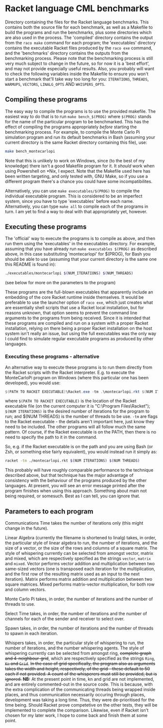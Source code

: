 # Racket language CML benchmarks

Directory containing the files for the Racket language benchmarks.  This contains both the source file for each benchmark, as well as a Makefile to build the programs and run the benchmarks, plus some directories which are also used in the process.  The 'compiled' directory contains the output from the `raco make` command for each program; the 'executables' directory contains the executable Racket files produced by the `raco exe` command, and the 'benchmarks' directory contains the outputs from the benchmarking process.  Please note that the benchmarking process is still very much subject to change in the future, so for now it is a 'best effort', and may not provide especially useful results.  Also, you probably will want to check the following variables inside the Makefile to ensure you won't start a benchmark that'll take way too long for you:  `ITERATIONS`, `THREADS`, `WARMUPS`, `VECTORS`, `LINALG_OPTS` AND `WHISPERS_OPTS`.

## Compiling these programs

The easy way to compile the programs is to use the provided makefile.  The easiest way to do that is to run `make bench_$(PROG)` where `$(PROG)` stands for the name of the particular program to be benchmarked.  This has the effect of compiling the programs appropriately *before* starting the benchmarking process.  For example, to compile the Monte Carlo Pi simulation program and run its default benchmarks in Bash (assuming your current directory is the same Racket directory containing this file), use:

``` Bash
make bench_montecarlopi
```

Note that this is unlikely to work on Windows, since (to the best of my knowledge) there isn't a good Makefile program for it.  It *should* work when using Powershell on *Nix, I expect.  Note that the Makefile used here has been written targeting, and only tested with, GNU Make, so if you use a different program there's a chance you could have some incompatibilites.

Alternatively, you can use `make executables/$(PROG)` to compile the individual executable program.  This is considered to be an imperfect system, since you have to type 'executables' before each name.  Alternatively, you can type `make all` to compile each of the programs in turn.  I am yet to find a way to deal with that appropriately yet, however.

## Executing these programs

The 'official' way to execute the programs is to compile as above, and then run them using the 'executables' in the executables directory.  For example, assuming that you have already run `make executables $(PROG)` as described above, in this case substituting 'montecarlopi' for $(PROG), for Bash you should be able to use (assuming that your current directory is the same one this README is found in):

``` Bash
./executables/montecarlopi $(NUM_ITERATIONS) $(NUM_THREADS)
```

(see below for more on the parameters to the program)

These programs are the full-blown executables that apparently include an embedding of the core Racket runtime inside themselves.  It would be preferable to use the launcher option of `raco exe`, which just creates what are essentially shell scripts that use a Racket local installation, but for reasons unknown, that option seems to prevent the command line arguments to the programs from being received.  Since it is intended that these programs are compiled and run on a system with a proper Racket installation, relying on there being a proper Racket installation on the host system isn't really an issue, but using the full executables was the only way I could find to simulate regular executable programs as produced by other languages.

### Executing these programs - alternative

An alternative way to execute these programs is to run them directly from the Racket scripts with the Racket interpreter.  E.g. to execute the MonteCarloPi program on Windows (where this particular one has been developed), you would use:

``` Powershell
$(PATH TO RACKET EXECUTABLE)\Racket.exe -tm .\montecarlopi.rkt $(NUM ITERATIONS) $(NUM THREADS)
```

where `$(PATH TO RACKET EXECUTABLE)` is the location of the Racket executable file (on the current computer it is "C:\Program Files\Racket"); `$(NUM ITERATIONS)` is the desired number of iterations for the program to run; and $(NUM THREADS) is the number of threads to be use.  `-tm` are flags to the Racket executable - the details aren't important here, just know they need to be included.  The other programs will all follow much the same pattern.  Of course, if the Racket executable is on the PATH, then there is no need to specify the path to it in the command.

So, e.g. if the Racket executable is on the path and you are using Bash (or Zsh, or something else fairly equivalent), you would instead run it simply as:

``` Bash
racket -tm ./montecarlopi.rkt $(NUM ITERATIONS) $(NUM THREADS)
```

This probably will have roughly comparable performance to the technique described above, but that technique has the major advantage of consistency with the behaviour of the programs produced by the other languages.  At present, you will see an error message printed after the program finishes when using this approach.  Something about main not being required, or somesuch.  Best as I can tell, you can ignore that.

## Parameters to each program

Communications Time takes the number of iterations only (this might change in the future).

Linear Algebra (currently the filename is shortened to linalg) takes, in order, the particular style of linear algebra to run, the number of iterations, and the size of a vector, or the size of the rows and columns of a square matrix.   The style of whispering currently can be selected from amongst vector, matrix and mixed, which are respectively specified as the strings `vector`, `matrix` and `mixed`.  Vector performs vector addition and multiplication between two same-sized vectors (one is transposed each iteration for the multiplication, and the first row of the resulting matrix used as an input to the next iteration).  Matrix performs matrix addition and multiplication between two square matrices.  Mixed performs matrix-vector multiplication, for both row and column vectors.

Monte Carlo Pi takes, in order, the number of iterations and the number of threads to use.

Select Time takes, in order, the number of iterations and the number of channels for each of the sender and receiver to select over.

Spawn takes, in order, the number of iterations and the number of threads to spawn in each iteration.

Whispers takes, in order, the particular style of whispering to run, the number of iterations, and the number whispering agents.  The style of whispering currently can be selected from amongst ring, ~~complete graph and 4-neighbour-grid~~, which are respectively specified as the strings `Ring`, ~~`Kn` and `Grid`~~.  ~~In the case of grid specifically, the program also as arguments takes the width and height, respectively, of the grid - these default to 50 each if not provided.  A count of the whisperers must still be provided, but is ignored.~~  **NB:**  At the present point in time, kn and grid are not implemented, and are entirely commented-out in the source code.  This is because, with the extra complication of the communicating threads being wrapped inside places, and thus communication necessarily occuring through places, development was taking a long time.  Thus, they were de-prioritised for the time being.  Should Racket prove competetive on the other tests, they will be implemented to complete the comparison.  Likewise, even if Racket isn't chosen for my later work, I hope to come back and finish them at some point.
